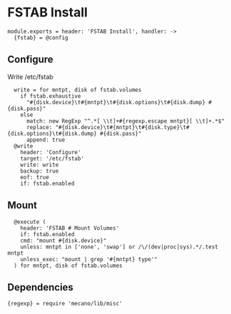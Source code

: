 
# FSTAB Install

    module.exports = header: 'FSTAB Install', handler: ->
      {fstab} = @config

## Configure

Write /etc/fstab

      write = for mntpt, disk of fstab.volumes
        if fstab.exhaustive
          "#{disk.device}\t#{mntpt}\t#{disk.options}\t#{disk.dump} #{disk.pass}"
        else
          match: new RegExp "^.*[ \\t]+#{regexp.escape mntpt}[ \\t]+.*$"
          replace: "#{disk.device}\t#{mntpt}\t#{disk.type}\t#{disk.options}\t#{disk.dump} #{disk.pass}"
          append: true
      @write
        header: 'Configure'
        target: '/etc/fstab'
        write: write
        backup: true
        eof: true
        if: fstab.enabled

## Mount

      @execute (
        header: 'FSTAB # Mount Volumes'
        if: fstab.enabled
        cmd: "mount #{disk.device}"
        unless: mntpt in ['none', 'swap'] or /\/(dev|proc|sys).*/.test mntpt
        unless_exec: "mount | grep '#{mntpt} type'"
      ) for mntpt, disk of fstab.volumes

## Dependencies

    {regexp} = require 'mecano/lib/misc'
